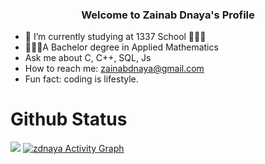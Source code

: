 
<!-- <h2>
  <img src="https://media.giphy.com/media/hvRJCLFzcasrR4ia7z/giphy.gif" width="15px"/>
  </h2> -->
  <h3 align="center"> Welcome to Zainab Dnaya's Profile  </h3>
<!--   <img  align="center" src="https://readme-typing-svg.herokuapp.com/?lines=First,%20solve%20the%20problem.;  Second+%20Then,%20write%20the%20code.&font=Fira%20Code&center=true&width=380&height=50" 
       style="max-width: 100%;"> -->


<!-- <img width="80%" href="https://www.coolgenerator.com/Data/Textdesign/202204/0db79c425e935135deb51b995d2ba74a.png" style="max-width: 100%;"> -->
<!--
**zainabdnaya/zainabdnaya** is a ✨ _special_ ✨ repository because its `README.md` (this file) appears on your GitHub profile.-->

<!-- ## Here are some ideas to get you started:
 -->
<!--   ![](https://komarev.com/ghpzvc/?username=zainabdnaya) -->
- 🎯 I’m currently studying at 1337 School 👩🏻‍💻
-  👩🏻‍🏫A Bachelor degree in Applied Mathematics
- Ask me about C, C++, SQL, Js </br>
- How to reach me: zainabdnaya@gmail.com</br>
- Fun fact: coding is lifestyle.</br>

# Github Status 

<img src="https://github-readme-streak-stats.herokuapp.com/?user=zainabdnaya&theme=highcontrast&hide_border=true">
  <a href="https://github.com/ashutosh00710/github-readme-activity-graph"><img alt="zdnaya Activity Graph" src="https://denvercoder1-activity-graph.herokuapp.com/graph/?username=zainabdnaya&theme=react-dark&hide_border=true" data-canonical-src="https://denvercoder1-activity-graph.herokuapp.com/graph/?username=zainabdnaya&bg_color=000000&color=AEFEFF&line=B85252&point=AEFEFF&hide_border=true" style="max-width: 100%;"></a>


